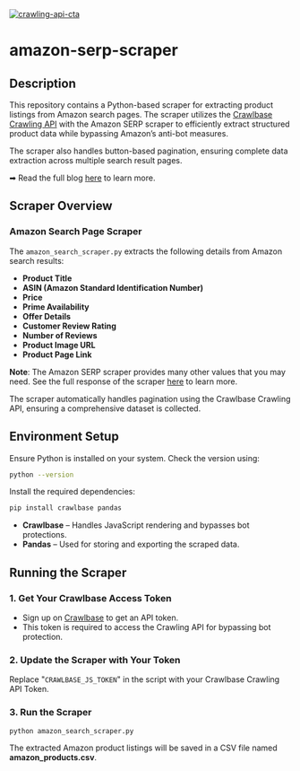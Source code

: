 <a href="https://crawlbase.com/signup?utm_source=github&utm_medium=readme&utm_campaign=crawling_api_banner" target="_blank">
  <img src="https://github.com/user-attachments/assets/afa4f6e7-25fb-442c-af2f-b4ddcfd62ab2" 
       alt="crawling-api-cta" 
       style="max-width: 100%; border: 0;">
</a>

# amazon-serp-scraper

## Description

This repository contains a Python-based scraper for extracting product listings from Amazon search pages. The scraper utilizes the [Crawlbase Crawling API](https://crawlbase.com/crawling-api-avoid-captchas-blocks) with the Amazon SERP scraper to efficiently extract structured product data while bypassing Amazon’s anti-bot measures.

The scraper also handles button-based pagination, ensuring complete data extraction across multiple search result pages.

➡ Read the full blog [here](https://crawlbase.com/blog/scrape-amazon-search-pages-with-crawling-api/) to learn more.

## Scraper Overview

### Amazon Search Page Scraper

The `amazon_search_scraper.py` extracts the following details from Amazon search results:

- **Product Title**
- **ASIN (Amazon Standard Identification Number)**
- **Price**
- **Prime Availability**
- **Offer Details**
- **Customer Review Rating**
- **Number of Reviews**
- **Product Image URL**
- **Product Page Link**

**Note**: The Amazon SERP scraper provides many other values that you may need. See the full response of the scraper [here](https://crawlbase.com/docs/crawling-api/scrapers/#amazon-serp) to learn more.

The scraper automatically handles pagination using the Crawlbase Crawling API, ensuring a comprehensive dataset is collected.

## Environment Setup

Ensure Python is installed on your system. Check the version using:

```bash
python --version
```

Install the required dependencies:

```bash
pip install crawlbase pandas
```

- **Crawlbase** – Handles JavaScript rendering and bypasses bot protections.
- **Pandas** – Used for storing and exporting the scraped data.

## Running the Scraper

### 1. Get Your Crawlbase Access Token

- Sign up on [Crawlbase](https://crawlbase.com/signup) to get an API token.
- This token is required to access the Crawling API for bypassing bot protection.

### 2. Update the Scraper with Your Token

Replace "`CRAWLBASE_JS_TOKEN`" in the script with your Crawlbase Crawling API Token.

### 3. Run the Scraper

```bash
python amazon_search_scraper.py
```

The extracted Amazon product listings will be saved in a CSV file named **amazon_products.csv**.
